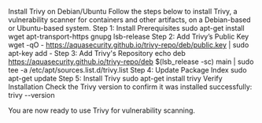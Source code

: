 
Install Trivy on Debian/Ubuntu
Follow the steps below to install Trivy, a vulnerability scanner for containers and other artifacts, on a Debian-based or Ubuntu-based system.
Step 1: Install Prerequisites
sudo apt-get install wget apt-transport-https gnupg lsb-release
Step 2: Add Trivy’s Public Key
wget -qO - https://aquasecurity.github.io/trivy-repo/deb/public.key | sudo apt-key add -
Step 3: Add Trivy's Repository
echo deb https://aquasecurity.github.io/trivy-repo/deb $(lsb_release -sc) main | sudo tee -a /etc/apt/sources.list.d/trivy.list
Step 4: Update Package Index
sudo apt-get update
Step 5: Install Trivy
sudo apt-get install trivy
Verify Installation
Check the Trivy version to confirm it was installed successfully:
trivy --version

You are now ready to use Trivy for vulnerability scanning.
